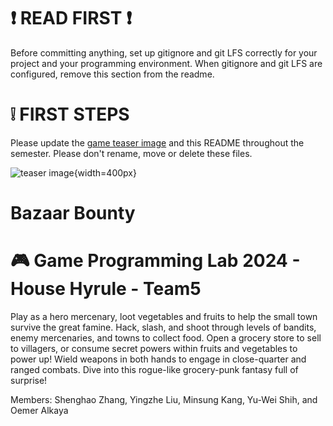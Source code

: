
# :exclamation: READ FIRST :exclamation:
Before committing anything, set up gitignore and git LFS correctly for your project and your programming environment. When gitignore and git LFS are configured, remove this section from the readme.

# :grey_exclamation: FIRST STEPS
Please update the [game teaser image](game_teaser.jpg) and this README throughout the semester. Please don't rename, move or delete these files.

![teaser image](game_teaser.jpg){width=400px}
# Bazaar Bounty
# :video_game: Game Programming Lab 2024 - House Hyrule - Team5

Play as a hero mercenary, loot vegetables and fruits to help the small town survive the great famine. Hack, slash, and shoot through levels of bandits, enemy mercenaries, and towns to collect food. Open a grocery store to sell to villagers, or consume secret powers within fruits and vegetables to power up! Wield weapons in both hands to engage in close-quarter and ranged combats. Dive into this rogue-like grocery-punk fantasy full of surprise!

Members: Shenghao Zhang, Yingzhe Liu, Minsung Kang, Yu-Wei Shih, and Oemer Alkaya
